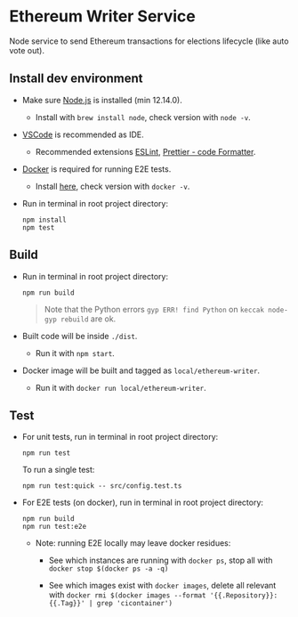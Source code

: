 # Ethereum Writer Service

Node service to send Ethereum transactions for elections lifecycle (like auto vote out).

## Install dev environment

* Make sure [Node.js](https://nodejs.org/) is installed (min 12.14.0).

  * Install with `brew install node`, check version with `node -v`.

* [VSCode](https://code.visualstudio.com/) is recommended as IDE.

  * Recommended extensions [ESLint](https://marketplace.visualstudio.com/items?itemName=dbaeumer.vscode-eslint), [Prettier - code Formatter](https://marketplace.visualstudio.com/items?itemName=esbenp.prettier-vscode).

* [Docker](https://www.docker.com/) is required for running E2E tests.

  * Install [here](https://docs.docker.com/install/), check version with `docker -v`.

* Run in terminal in root project directory:

  ```
  npm install
  npm test
  ```

## Build

* Run in terminal in root project directory:

  ```
  npm run build
  ```

  > Note that the Python errors `gyp ERR! find Python` on `keccak node-gyp rebuild` are ok.

* Built code will be inside `./dist`.

  * Run it with `npm start`.

* Docker image will be built and tagged as `local/ethereum-writer`.

  * Run it with `docker run local/ethereum-writer`.

## Test

* For unit tests, run in terminal in root project directory:

  ```
  npm run test
  ```

  To run a single test:

  ```
  npm run test:quick -- src/config.test.ts
  ```

* For E2E tests (on docker), run in terminal in root project directory:

  ```
  npm run build
  npm run test:e2e
  ```

  * Note: running E2E locally may leave docker residues:

    * See which instances are running with `docker ps`, stop all with `docker stop $(docker ps -a -q)`

    * See which images exist with `docker images`, delete all relevant with `docker rmi $(docker images --format '{{.Repository}}:{{.Tag}}' | grep 'cicontainer')`